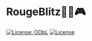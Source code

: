 # RougeBlitz🐱‍🏍🎮
[![License: ODbL](https://img.shields.io/badge/License-ODbL-blue.svg)](https://opendatacommons.org/licenses/odbl/)
[![License](https://img.shields.io/badge/License-Apache%202.0-red.svg)](https://opensource.org/licenses/Apache-2.0)

# 